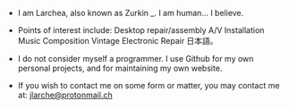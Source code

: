 - I am Larchea, also known as Zurkin _. I am human... I believe.

- Points of interest include: 
    Desktop repair/assembly
    A/V Installation
    Music Composition
    Vintage Electronic Repair
    日本語。
    
- I do not consider myself a programmer. I use Github for my own personal projects, and for maintaining my own website.
    
- If you wish to contact me on some form or matter, you may contact me at: jlarche@protonmail.ch
    
<!---
larchea/larchea is a ✨ special ✨ repository because its `README.md` (this file) appears on your GitHub profile.
You can click the Preview link to take a look at your changes.
--->
